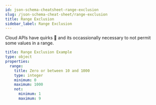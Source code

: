 ```yaml
---
id: json-schema-cheatsheet-range-exclusion
slug: /json-schema-cheat-sheet/range-exclusion
title: Range Exclusion
sidebar_label: Range Exclusion
---
```


Cloud APIs have quirks :shrug: and its occassionally necessary to not permit some values in a range.

```yaml
title: Range Exclusion Example
type: object
properties:
  range:
    title: Zero or between 10 and 1000
    type: integer
    minimum: 0
    maximum: 1000
    not:
      minimum: 1
      maximum: 9
```
